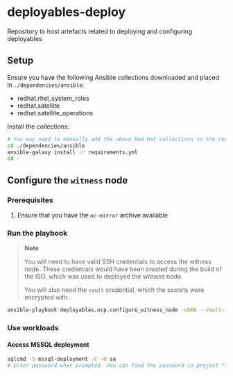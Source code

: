# deployables-deploy
Repository to host artefacts related to deploying and configuring deployables

## Setup
Ensure you have the following Ansible collections downloaded and placed in `./dependencies/ansible`:
  - redhat.rhel_system_roles
  - redhat.satellite
  - redhat.satellite_operations

Install the collections:
```bash
# You may need to manually add the above Red Hat collections to the requirements.yml file
cd ./dependencies/ansible
ansible-galaxy install -r requirements.yml
cd -
```

## Configure the `witness` node

### Prerequisites

1. Ensure that you have the `oc-mirror` archive available


### Run the playbook

> **Note**
>
> You will need to have valid SSH credentials to access the witness node.
> These credentials would have been created during the build of the ISO,
> which was used to deployed the witness node.
>
> You will also need the `vault` credential, which the secrets were
> encrypted with.

```bash
ansible-playbook deployables.ocp.configure_witness_node -vbKk --vault-id @prompt
```


### Use workloads

#### Access MSSQL deployment

```bash
sqlcmd -S mssql-deployment -C -U sa
# Enter password when prompted. You can find the password in project "test" -> "Secrets" -> "mssql"
```
